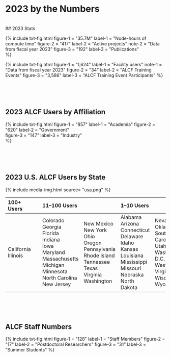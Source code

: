 # 2023 by the Numbers



<br>
## 2023 Stats

{%	include txt-fig.html 
  	figure-1 = "35.7M"
	label-1 = "Node-hours of compute time"
	figure-2 = "417"
	label-2 = "Active projects"
	note-2 = "Data from fiscal year 2023"
	figure-3 = "192"
	label-3 = "Publications"	
%}

{%	include txt-fig.html 
	figure-1 = "1,624"
	label-1 = "Facility users"
	note-1 = "Data from fiscal year 2023"
	figure-2 = "34"
	label-2 = "ALCF Training Events"
	figure-3 = "3,586"
	label-3 = "ALCF Training Event Participants"
%}


<br><br><br>
## 2023 ALCF Users by Affiliation

{%	include txt-fig.html 
	  	figure-1 = "857"
		label-1 = "Academia"
		figure-2 = "620"
		label-2 = "Government"	
		figure-3 = "147"
		label-3 = "Industry"	
%}


<br><br><br>
## 2023 U.S. ALCF Users by State

{% include media-img.html
   source= "usa.png"
%}

| 100+ Users | &nbsp; | 11–100 Users | &nbsp; | 1–10 Users | &nbsp; |
|:--|:--|:--|:--|:--|:--|
| California <br> Illinois | &nbsp; | Colorado <br> Georgia <br> Florida <br> Indiana <br> Iowa <br> Maryland <br> Massachusetts <br> Michigan <br> Minnesota <br> North Carolina <br> New Jersey | New Mexico <br> New York <br> Ohio <br> Oregon <br> Pennsylvania <br> Rhode Island <br> Tennessee <br> Texas <br> Virginia <br> Washington | Alabama <br> Arizona <br> Connecticut <br> Delaware <br> Idaho <br> Kansas <br> Louisiana <br> Mississippi <br> Missouri <br> Nebraska <br> North Dakota | Nevada <br> Oklahoma <br> South Carolina <br> Utah <br> Washington D.C. <br> West Virginia <br> Wisconsin <br> Wyoming |


<br><br><br>
## ALCF Staff Numbers

{%	include txt-fig.html 
	figure-1 = "128"
	label-1 = "Staff Members"
  figure-2 = "17"
  label-2 = "Postdoctoral Researchers"
  figure-3 = "31"
	label-3 = "Summer Students"
%}









